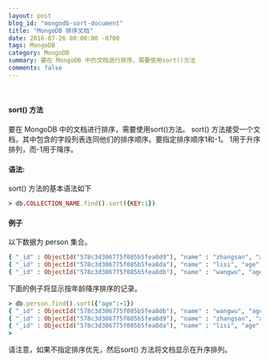 ```yaml
---
layout: post
blog_id: "mongodb-sort-document"
title: "MongoDB 排序文档"
date: 2016-07-26 00:00:00 -0700
tags: MongoDB
category: MongoDB
summary: 要在 MongoDB 中的文档进行排序，需要使用sort()方法
comments: false
---
```

<br>

#### sort() 方法

要在 MongoDB 中的文档进行排序，需要使用sort()方法。 sort() 方法接受一个文档，其中包含的字段列表连同他们的排序顺序。要指定排序顺序1和-1。 1用于升序排列，而-1用于降序。

#### 语法:

sort() 方法的基本语法如下

```ruby
> db.COLLECTION_NAME.find().sort({KEY:1})
```

#### 例子

以下数据为 person 集合。

```ruby
{ "_id" : ObjectId("578c3d306775f085b5fea8d9"), "name" : "zhangsan", "age" : 22 }
{ "_id" : ObjectId("578c3d306775f085b5fea8da"), "name" : "lisi", "age" : 18 }
{ "_id" : ObjectId("578c3d306775f085b5fea8db"), "name" : "wangwu", "age" : 25 }
```

下面的例子将显示按年龄降序排序的记录。

```ruby
> db.person.find().sort({"age":-1})
{ "_id" : ObjectId("578c3d306775f085b5fea8db"), "name" : "wangwu", "age" : 25 }
{ "_id" : ObjectId("578c3d306775f085b5fea8d9"), "name" : "zhangsan", "age" : 22 }
{ "_id" : ObjectId("578c3d306775f085b5fea8da"), "name" : "lisi", "age" : 18 }
>
```

请注意，如果不指定排序优先，然后sort() 方法将文档显示在升序排列。


